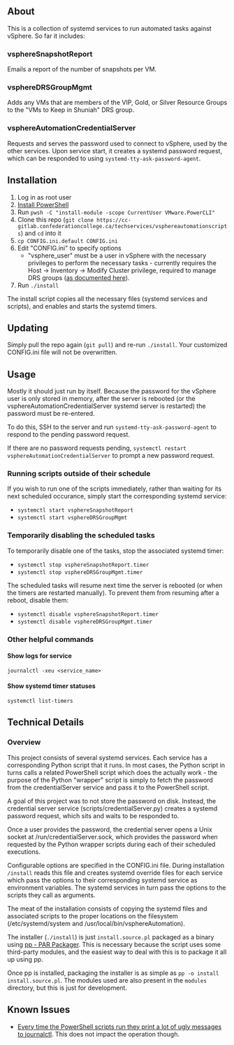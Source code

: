 ## About
This is a collection of systemd services to run automated tasks against vSphere. So far it includes:

### vsphereSnapshotReport
Emails a report of the number of snapshots per VM.

### vsphereDRSGroupMgmt
Adds any VMs that are members of the VIP, Gold, or Silver Resource Groups to the "VMs to Keep in Shuniah" DRS group.

### vsphereAutomationCredentialServer
Requests and serves the password used to connect to vSphere, used by the other services. Upon service start, it creates a systemd password request, which can be responded to using `systemd-tty-ask-password-agent`.

## Installation
1. Log in as root user
2. [Install PowerShell](https://learn.microsoft.com/en-us/powershell/scripting/install/install-rhel?view=powershell-7.4)
3. Run `pwsh -C "install-module -scope CurrentUser VMware.PowerCLI"`
4. Clone this repo (`git clone https://cc-gitlab.confederationcollege.ca/techservices/vsphereautomationscripts`) and `cd` into it
5. `cp CONFIG.ini.default CONFIG.ini`
6. Edit "CONFIG.ini" to specify options
    - "vsphere_user" must be a user in vSphere with the necessary privileges to perform the necessary tasks - currently requires the Host -> Inventory -> Modify Cluster privilege, required to manage DRS groups ([as documented here](https://tekhead.it/blog/2015/06/assigning-vcenter-permissions-for-drs-affinity-rules/)).
7. Run `./install`

The install script copies all the necessary files (systemd services and scripts), and enables and starts the systemd timers.

## Updating
Simply pull the repo again (`git pull`) and re-run `./install`. Your customized CONFIG.ini file will not be overwritten.

## Usage
Mostly it should just run by itself. Because the password for the vSphere user is only stored in memory, after the server is rebooted (or the vsphereAutomationCredentialServer systemd server is restarted) the password must be re-entered.

To do this, SSH to the server and run `systemd-tty-ask-password-agent` to respond to the pending password request.

If there are no password requests pending, `systemctl restart vsphereAutomationCredentialServer` to prompt a new password request.

### Running scripts outside of their schedule
If you wish to run one of the scripts immediately, rather than waiting for its next scheduled occurance, simply start the corresponding systemd service:

- `systemctl start vsphereSnapshotReport`
- `systemctl start vsphereDRSGroupMgmt`

### Temporarily disabling the scheduled tasks
To temporarily disable one of the tasks, stop the associated systemd timer:

- `systemctl stop vsphereSnapshotReport.timer`
- `systemctl stop vsphereDRSGroupMgmt.timer`

The scheduled tasks will resume next time the server is rebooted (or when the timers are restarted manually). To prevent them from resuming after a reboot, disable them:

- `systemctl disable vsphereSnapshotReport.timer`
- `systemctl disable vsphereDRSGroupMgmt.timer`

### Other helpful commands

#### Show logs for service
`journalctl -xeu <service_name>`

#### Show systemd timer statuses
`systemctl list-timers`

## Technical Details

### Overview
This project consists of several systemd services. Each service has a corresponding Python script that it runs. In most cases, the Python script in turns calls a related PowerShell script which does the actually work - the purpose of the Python "wrapper" script is simply to fetch the password from the credentialServer service and pass it to the PowerShell script.

A goal of this project was to not store the password on disk. Instead, the credential server service (scripts/credentialServer.py) creates a systemd password request, which sits and waits to be responded to.

Once a user provides the password, the credential server opens a Unix socket at /run/credentialServer.sock, which provides the password when requested by the Python wrapper scripts during each of their scheduled executions.

Configurable options are specified in the CONFIG.ini file. During installation `/install` reads this file and creates systemd override files for each service which pass the options to their corresponding systemd service as environment variables. The systemd services in turn pass the options to the scripts they call as arguments.

The meat of the installation consists of copying the systemd files and associated scripts to the proper locations on the filesystem (/etc/systemd/system and /usr/local/bin/vsphereAutomation).

The installer (`./install`) is just `install.source.pl` packaged as a binary using [pp - PAR Packager](https://metacpan.org/pod/pp). This is necessary because the script uses some third-party modules, and the easiest way to deal with this is to package it all up using pp.

Once pp is installed, packaging the installer is as simple as `pp -o install install.source.pl`. The modules used are also present in the `modules` directory, but this is just for development.

## Known Issues
- [Every time the PowerShell scripts run they print a lot of ugly messages to journalctl](https://cc-gitlab.confederationcollege.ca/techservices/vsphereautomationscripts/-/issues/9). This does not impact the operation though.
